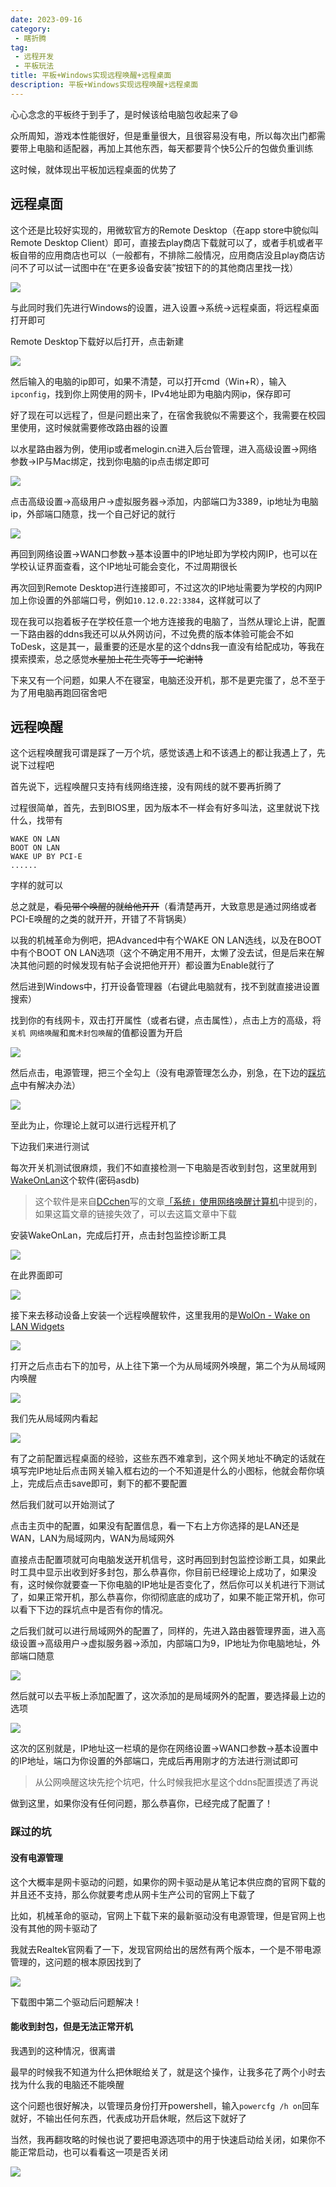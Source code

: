 ```yaml
---
date: 2023-09-16
category:
 - 瞎折腾
tag:
 - 远程开发
 - 平板玩法
title: 平板+Windows实现远程唤醒+远程桌面
description: 平板+Windows实现远程唤醒+远程桌面
---
```


心心念念的平板终于到手了，是时候该给电脑包收起来了:smile:

<!-- more -->

众所周知，游戏本性能很好，但是重量很大，且很容易没有电，所以每次出门都需要带上电脑和适配器，再加上其他东西，每天都要背个快5公斤的包做负重训练

这时候，就体现出平板加远程桌面的优势了

## 远程桌面

这个还是比较好实现的，用微软官方的Remote Desktop（在app store中貌似叫Remote Desktop Client）即可，直接去play商店下载就可以了，或者手机或者平板自带的应用商店也可以（一般都有，不排除二般情况，应用商店没且play商店访问不了可以试一试图中在“在更多设备安装”按钮下的的其他商店里找一找）

![](https://image.zekee.top/blog/remoteDesktopPlay.jpg)

与此同时我们先进行Windows的设置，进入设置->系统->远程桌面，将远程桌面打开即可

Remote Desktop下载好以后打开，点击新建

![](https://image.zekee.top/blog/add.jpg)

然后输入的电脑的ip即可，如果不清楚，可以打开cmd（Win+R），输入`ipconfig`，找到你上网使用的网卡，IPv4地址即为电脑内网ip，保存即可

好了现在可以远程了，但是问题出来了，在宿舍我貌似不需要这个，我需要在校园里使用，这时候就需要修改路由器的设置

以水星路由器为例，使用ip或者melogin.cn进入后台管理，进入高级设置->网络参数->IP与Mac绑定，找到你电脑的ip点击绑定即可

![](https://image.zekee.top/blog/ipandmac.jpg)

点击高级设置->高级用户->虚拟服务器->添加，内部端口为3389，ip地址为电脑ip，外部端口随意，找一个自己好记的就行

![](https://image.zekee.top/blog/xunifuwuqi.jpg)

再回到网络设置->WAN口参数->基本设置中的IP地址即为学校内网IP，也可以在学校认证界面查看，这个IP地址可能会变化，不过周期很长

再次回到Remote Desktop进行连接即可，不过这次的IP地址需要为学校的内网IP加上你设置的外部端口号，例如`10.12.0.22:3384`，这样就可以了

现在我可以抱着板子在学校任意一个地方连接我的电脑了，当然从理论上讲，配置一下路由器的ddns我还可以从外网访问，不过免费的版本体验可能会不如ToDesk，这是其一，最重要的还是水星的这个ddns我一直没有给配成功，等我在摸索摸索，总之感觉~~水星加上花生壳等于一坨谢特~~

下来又有一个问题，如果人不在寝室，电脑还没开机，那不是更完蛋了，总不至于为了用电脑再跑回宿舍吧

## 远程唤醒

这个远程唤醒我可谓是踩了一万个坑，感觉该遇上和不该遇上的都让我遇上了，先说下过程吧

首先说下，远程唤醒只支持有线网络连接，没有网线的就不要再折腾了

过程很简单，首先，去到BIOS里，因为版本不一样会有好多叫法，这里就说下找什么，找带有
```
WAKE ON LAN
BOOT ON LAN
WAKE UP BY PCI-E
......
```
字样的就可以

总之就是，~~看见带个唤醒的就给他开开~~（看清楚再开，大致意思是通过网络或者PCI-E唤醒的之类的就开开，开错了不背锅奥）

以我的机械革命为例吧，把Advanced中有个WAKE ON LAN选线，以及在BOOT中有个BOOT ON LAN选项（这个不确定用不用开，太懒了没去试，但是后来在解决其他问题的时候发现有帖子会说把他开开）都设置为Enable就行了

然后进到Windows中，打开设备管理器（右键此电脑就有，找不到就直接进设置搜索）

找到你的有线网卡，双击打开属性（或者右键，点击属性），点击上方的高级，将`关机 网络唤醒`和`魔术封包唤醒`的值都设置为开启

![](https://image.zekee.top/blog/advanced.jpg)

然后点击，电源管理，把三个全勾上（没有电源管理怎么办，别急，在下边的[踩坑点](https://zekee.top/posts/remote/remoteSet.html#踩过的坑)中有解决办法）

![](https://image.zekee.top/blog/batterySetting.jpg)

至此为止，你理论上就可以进行远程开机了

下边我们来进行测试

每次开关机测试很麻烦，我们不如直接检测一下电脑是否收到封包，这里就用到[WakeOnLan](https://wwro.lanzouq.com/i1pQK18t96sh)这个软件(密码asdb)

> 这个软件是来自[DCchen](https://www.zhihu.com/people/1565710276)写的文章[「系统」使用网络唤醒计算机](https://zhuanlan.zhihu.com/p/130717144)中提到的，如果这篇文章的链接失效了，可以去这篇文章中下载

安装WakeOnLan，完成后打开，点击封包监控诊断工具

![](https://image.zekee.top/blog/wol.jpg)

在此界面即可

![](https://image.zekee.top/blog/wolwatch.jpg)

接下来去移动设备上安装一个远程唤醒软件，这里我用的是[WolOn - Wake on LAN Widgets](https://play.google.com/store/apps/details?id=com.bitklog.wolon&hl=zh-cn)

![](https://image.zekee.top/blog/wolon.jpg)

打开之后点击右下的加号，从上往下第一个为从局域网外唤醒，第二个为从局域网内唤醒

![](https://image.zekee.top/blog/wolstart.jpg)

我们先从局域网内看起

![](https://image.zekee.top/blog/wolonlanconfig.jpg)

有了之前配置远程桌面的经验，这些东西不难拿到，这个网关地址不确定的话就在填写完IP地址后点击网关输入框右边的一个不知道是什么的小图标，他就会帮你填上，完成后点击save即可，剩下的都不要配置

然后我们就可以开始测试了

点击主页中的配置，如果没有配置信息，看一下右上方你选择的是LAN还是WAN，LAN为局域网内，WAN为局域网外

直接点击配置项就可向电脑发送开机信号，这时再回到封包监控诊断工具，如果此时工具中显示出收到好多封包，那么恭喜你，你目前已经理论上成功了，如果没有，这时候你就要查一下你电脑的IP地址是否变化了，然后你可以关机进行下测试了，如果正常开机，那么恭喜你，你彻彻底底的成功了，如果不能正常开机，你可以看下下边的踩坑点中是否有你的情况。

之后我们就可以进行局域网外的配置了，同样的，先进入路由器管理界面，进入高级设置->高级用户->虚拟服务器->添加，内部端口为9，IP地址为你电脑地址，外部端口随意

![](https://image.zekee.top/blog/wolrouterconfig.jpg)

然后就可以去平板上添加配置了，这次添加的是局域网外的配置，要选择最上边的选项

![](https://image.zekee.top/blog/wolwanconfig.jpg)

这次的区别就是，IP地址这一栏填的是你在网络设置->WAN口参数->基本设置中的IP地址，端口为你设置的外部端口，完成后再用刚才的方法进行测试即可

> 从公网唤醒这块先挖个坑吧，什么时候我把水星这个ddns配置摸透了再说

做到这里，如果你没有任何问题，那么恭喜你，已经完成了配置了！

### 踩过的坑

#### 没有电源管理

这个大概率是网卡驱动的问题，如果你的网卡驱动是从笔记本供应商的官网下载的并且还不支持，那么你就要考虑从网卡生产公司的官网上下载了

比如，机械革命的驱动，官网上下载下来的最新驱动没有电源管理，但是官网上也没有其他的网卡驱动了

我就去Realtek官网看了一下，发现官网给出的居然有两个版本，一个是不带电源管理的，这问题的根本原因找到了

![](https://image.zekee.top/blog/realtek.png)

下载图中第二个驱动后问题解决！

#### 能收到封包，但是无法正常开机

我遇到的这种情况，很离谱

最早的时候我不知道为什么把休眠给关了，就是这个操作，让我多花了两个小时去找为什么我的电脑还不能唤醒

这个问题也很好解决，以管理员身份打开powershell，输入`powercfg /h on`回车就好，不输出任何东西，代表成功开启休眠，然后这下就好了

当然，我再翻攻略的时候也说了要把电源选项中的用于快速启动给关闭，如果你不能正常启动，也可以看看这一项是否关闭

![](https://image.zekee.top/blog/controlsettings.jpg)